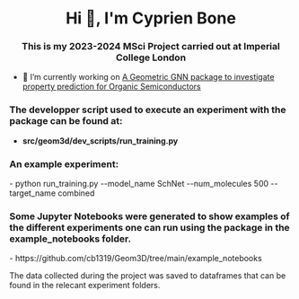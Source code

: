 <h1 align="center">Hi 👋, I'm Cyprien Bone</h1>
<h3 align="center">This is my 2023-2024 MSci Project carried out at Imperial College London</h3>

- 🔭 I’m currently working on [A Geometric GNN package to investigate property prediction for Organic Semiconductors](https://github.com/cb1319/Geom3D/)

<h3 align="left">The developper script used to execute an experiment with the package can be found at:</h3>

- **src/geom3d/dev_scripts/run_training.py**
<p align="left">
</p>

<h3 align="left">An example experiment:</h3>
- python run_training.py --model_name SchNet --num_molecules 500 --target_name combined
<p align="left">
</p>

<h3 align="left">Some Jupyter Notebooks were generated to show examples of the different experiments one can run using the package in the example_notebooks folder.</h3>
- https://github.com/cb1319/Geom3D/tree/main/example_notebooks
<p align="left">
</p>
</p>


The data collected during the project was saved to dataframes that can be found in the relecant experiment folders.
